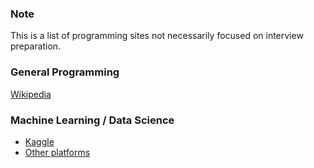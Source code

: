 ### Note 
This is a list of programming sites not necessarily focused on interview preparation.

### General Programming

[Wikipedia](https://en.wikipedia.org/wiki/Category:Programming_contests)

### Machine Learning / Data Science 
* [Kaggle](https://kaggle.com)
* [Other platforms](https://en.wikipedia.org/wiki/Data_science_competition_platform)